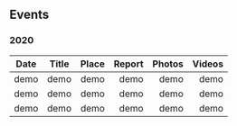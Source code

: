 ## Events

### 2020

| Date     |    Title      | Place | Report | Photos  | Videos
|----------|:-------------:|------:|-------:|--------:|-------:|
| demo | demo| demo| demo| demo| demo|
| demo |    demo |  demo| demo| demo| demo|
| demo| demo |    demo | demo| demo| demo|
